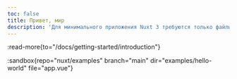 ```yaml
---
toc: false
title: Привет, мир
description: 'Для минимального приложения Nuxt 3 требуются только файлы `app.vue` и `nuxt.config.js`.'
---
```


:read-more{to="/docs/getting-started/introduction"}

:sandbox{repo="nuxt/examples" branch="main" dir="examples/hello-world" file="app.vue"}
